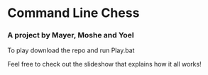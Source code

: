 # Command Line Chess
### A project by Mayer, Moshe and Yoel

To play download the repo and run Play.bat 

Feel free to check out the slideshow that explains how it all works!

